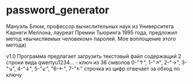 # password_generator
Мануэль Блюм, профессор вычислительных наук из Университета Карнеги Меллона, лауреат Премии Тьюринга 1995 года, предложил метод «вычисляемых человеком» паролей.
Мое воплощение этого метода)


v1.0 
Программа предлагает загрузить текстовый файл содержащий 2 строки вида
qwertyu1234... - ключ из 36 смволов
0-"↑", 1-"↗", 2-"→", 3-"↘", 4-"↓", 5-"↙", "6-←", 7-"↖"  строчка из цифр отвечает за обход по ключу
